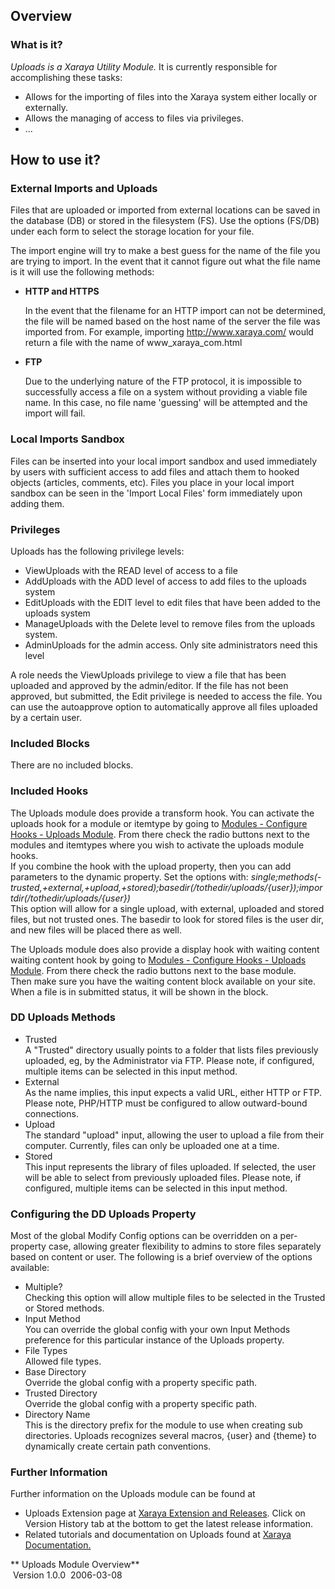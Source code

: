 
## Overview

### What is it?

*Uploads is a Xaraya Utility Module.* It is currently responsible for
accomplishing these tasks:

  - Allows for the importing of files into the Xaraya system either
    locally or externally.
  - Allows the managing of access to files via privileges.
  - ...

## How to use it?

### External Imports and Uploads

Files that are uploaded or imported from external locations can be saved
in the database (DB) or stored in the filesystem (FS). Use the options
(FS/DB) under each form to select the storage location for your file.

The import engine will try to make a best guess for the name of the file
you are trying to import. In the event that it cannot figure out what
the file name is it will use the following methods:

  - **HTTP and HTTPS**
    
    In the event that the filename for an HTTP import can not be
    determined, the file will be named based on the host name of the
    server the file was imported from. For example, importing
    http://www.xaraya.com/ would return a file with the name of
    www\_xaraya\_com.html

  - **FTP**
    
    Due to the underlying nature of the FTP protocol, it is impossible
    to successfully access a file on a system without providing a viable
    file name. In this case, no file name 'guessing' will be attempted
    and the import will fail.

### Local Imports Sandbox

Files can be inserted into your local import sandbox and used
immediately by users with sufficient access to add files and attach them
to hooked objects (articles, comments, etc). Files you place in your
local import sandbox can be seen in the 'Import Local Files' form
immediately upon adding them.

### Privileges

Uploads has the following privilege levels:

  - ViewUploads with the READ level of access to a file
  - AddUploads with the ADD level of access to add files to the uploads
    system
  - EditUploads with the EDIT level to edit files that have been added
    to the uploads system
  - ManageUploads with the Delete level to remove files from the uploads
    system.
  - AdminUploads for the admin access. Only site administrators need
    this level

A role needs the ViewUploads privilege to view a file that has been
uploaded and approved by the admin/editor. If the file has not been
approved, but submitted, the Edit privilege is needed to access the
file. You can use the autoapprove option to automatically approve all
files uploaded by a certain user.

### Included Blocks

There are no included blocks.

  

### Included Hooks

The Uploads module does provide a transform hook. You can activate the
uploads hook for a module or itemtype by going to [Modules - Configure
Hooks - Uploads Module](&xar-modurl-modules-admin-hooks;&hook=uploads).
From there check the radio buttons next to the modules and itemtypes
where you wish to activate the uploads module hooks.  
If you combine the hook with the upload property, then you can add
parameters to the dynamic property. Set the options with:
*single;methods(-trusted,+external,+upload,+stored);basedir(/tothedir/uploads/{user});importdir(/tothedir/uploads/{user})*  
This option will allow for a single upload, with external, uploaded and
stored files, but not trusted ones. The basedir to look for stored files
is the user dir, and new files will be placed there as well.

The Uploads module does also provide a display hook with waiting content
waiting content hook by going to [Modules - Configure Hooks - Uploads
Module](&xar-modurl-modules-admin-hooks;&hook=uploads). From there check
the radio buttons next to the base module.  
Then make sure you have the waiting content block available on your
site. When a file is in submitted status, it will be shown in the block.

### DD Uploads Methods

  - Trusted  
    A "Trusted" directory usually points to a folder that lists files
    previously uploaded, eg, by the Administrator via FTP. Please note,
    if configured, multiple items can be selected in this input method.
  - External  
    As the name implies, this input expects a valid URL, either HTTP or
    FTP. Please note, PHP/HTTP must be configured to allow outward-bound
    connections.
  - Upload  
    The standard "upload" input, allowing the user to upload a file from
    their computer. Currently, files can only be uploaded one at a time.
  - Stored  
    This input represents the library of files uploaded. If selected,
    the user will be able to select from previously uploaded files.
    Please note, if configured, multiple items can be selected in this
    input method.

### Configuring the DD Uploads Property

Most of the global Modify Config options can be overridden on a
per-property case, allowing greater flexibility to admins to store files
separately based on content or user. The following is a brief overview
of the options available:

  - Multiple?  
    Checking this option will allow multiple files to be selected in the
    Trusted or Stored methods.
  - Input Method  
    You can override the global config with your own Input Methods
    preference for this particular instance of the Uploads property.
  - File Types  
    Allowed file types.
  - Base Directory  
    Override the global config with a property specific path.
  - Trusted Directory  
    Override the global config with a property specific path.
  - Directory Name  
    This is the directory prefix for the module to use when creating sub
    directories. Uploads recognizes several macros, {user} and {theme}
    to dynamically create certain path conventions.

### Further Information

Further information on the Uploads module can be found at

  - Uploads Extension page at [Xaraya Extension and
    Releases](http://www.xaraya.com/index.php/release/36.html "Uploads Module - Xaraya Extension 666").
    Click on Version History tab at the bottom to get the latest release
    information.
  - Related tutorials and documentation on Uploads found at [Xaraya
    Documentation.](http://www.xaraya.com/index.php/keywords/uploads/ "Related documentation on Uploads")

** Uploads Module Overview**  
 Version 1.0.0  2006-03-08

